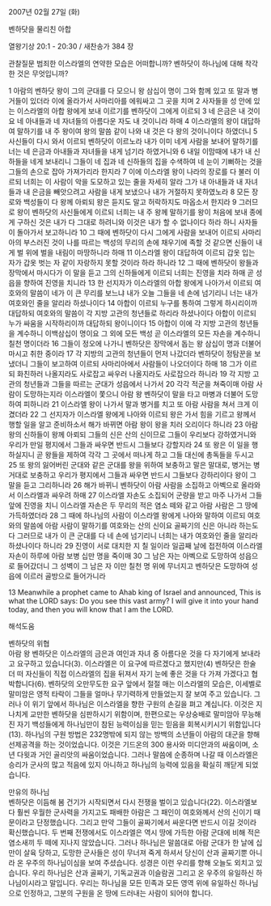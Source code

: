 2007년 02월 27일 (화)

벤하닷을 물리친 아합



열왕기상 20:1 - 20:30 / 새찬송가 384 장


관찰질문
범죄한 이스라엘의 연약한 모습은 어떠합니까?
벤하닷이 하나님에 대해 착각한 것은 무엇입니까?

1 아람의 벤하닷 왕이 그의 군대를 다 모으니 왕 삼십이 명이 그와 함께 있고 또 말과 병거들이 있더라 이에 올라가서 사마리아를 에워싸고 그 곳을 치며 2 사자들을 성 안에 있는 이스라엘의 아합 왕에게 보내 이르기를 벤하닷이 그에게 이르되 3 네 은금은 내 것이요 네 아내들과 네 자녀들의 아름다운 자도 내 것이니라 하매 4 이스라엘의 왕이 대답하여 말하기를 내 주 왕이여 왕의 말씀 같이 나와 내 것은 다 왕의 것이니이다 하였더니 5 사신들이 다시 와서 이르되 벤하닷이 이르노라 내가 이미 네게 사람을 보내어 말하기를 너는 네 은금과 아내들과 자녀들을 내게 넘기라 하였거니와 6 내일 이맘때에 내가 내 신하들을 네게 보내리니 그들이 네 집과 네 신하들의 집을 수색하여 네 눈이 기뻐하는 것을 그들의 손으로 잡아 가져가리라 한지라 7 이에 이스라엘 왕이 나라의 장로를 다 불러 이르되 너희는 이 사람이 악을 도모하고 있는 줄을 자세히 알라 그가 내 아내들과 내 자녀들과 내 은금을 빼앗으려고 사람을 내게 보냈으나 내가 거절하지 못하였노라 8 모든 장로와 백성들이 다 왕께 아뢰되 왕은 듣지도 말고 허락하지도 마옵소서 한지라 9 그러므로 왕이 벤하닷의 사신들에게 이르되 너희는 내 주 왕께 말하기를 왕이 처음에 보내 종에게 구하신 것은 내가 다 그대로 하려니와 이것은 내가 할 수 없나이다 하라 하니 사자들이 돌아가서 보고하니라  10 그 때에 벤하닷이 다시 그에게 사람을 보내어 이르되 사마리아의 부스러진 것이 나를 따르는 백성의 무리의 손에 채우기에 족할 것 같으면 신들이 내게 벌 위에 벌을 내림이 마땅하니라 하매 11 이스라엘 왕이 대답하여 이르되 갑옷 입는 자가 갑옷 벗는 자 같이 자랑하지 못할 것이라 하라 하니라 12 그 때에 벤하닷이 왕들과 장막에서 마시다가 이 말을 듣고 그의 신하들에게 이르되 너희는 진영을 치라 하매 곧 성읍을 향하여 진영을 치니라 13 한 선지자가 이스라엘의 아합 왕에게 나아가서 이르되 여호와의 말씀이 네가 이 큰 무리를 보느냐 내가 오늘 그들을 네 손에 넘기리니 너는 내가 여호와인 줄을 알리라 하셨나이다 14 아합이 이르되 누구를 통하여 그렇게 하시리이까 대답하되 여호와의 말씀이 각 지방 고관의 청년들로 하리라 하셨나이다 아합이 이르되 누가 싸움을 시작하리이까 대답하되 왕이니이다 15 아합이 이에 각 지방 고관의 청년들을 계수하니 이백삼십이 명이요 그 외에 모든 백성 곧 이스라엘의 모든 자손을 계수하니 칠천 명이더라 16 그들이 정오에 나가니 벤하닷은 장막에서 돕는 왕 삼십이 명과 더불어 마시고 취한 중이라 17 각 지방의 고관의 청년들이 먼저 나갔더라 벤하닷이 정탐꾼을 보냈더니 그들이 보고하여 이르되 사마리아에서 사람들이 나오더이다 하매 18 그가 이르되 화친하러 나올지라도 사로잡고 싸우러 나올지라도 사로잡으라 하니라 19 각 지방 고관의 청년들과 그들을 따르는 군대가 성읍에서 나가서   20 각각 적군을 쳐죽이매 아람 사람이 도망하는지라 이스라엘이 쫓으니 아람 왕 벤하닷이 말을 타고 마병과 더불어 도망하여 피하니라 21 이스라엘 왕이 나가서 말과 병거를 치고 또 아람 사람을 쳐서 크게 이겼더라 22 그 선지자가 이스라엘 왕에게 나아와 이르되 왕은 가서 힘을 기르고 왕께서 행할 일을 알고 준비하소서 해가 바뀌면 아람 왕이 왕을 치러 오리이다 하니라 23 아람 왕의 신하들이 왕께 아뢰되 그들의 신은 산의 신이므로 그들이 우리보다 강하였거니와 우리가 만일 평지에서 그들과 싸우면 반드시 그들보다 강할지라 24 또 왕은 이 일을 행하실지니 곧 왕들을 제하여 각각 그 곳에서 떠나게 하고 그들 대신에 총독들을 두시고 25 또 왕의 잃어버린 군대와 같은 군대를 왕을 위하여 보충하고 말은 말대로, 병거는 병거대로 보충하고 우리가 평지에서 그들과 싸우면 반드시 그들보다 강하리이다 왕이 그 말을 듣고 그리하니라 26 해가 바뀌니 벤하닷이 아람 사람을 소집하고 아벡으로 올라와서 이스라엘과 싸우려 하매 27 이스라엘 자손도 소집되어 군량을 받고 마주 나가서 그들 앞에 진영을 치니 이스라엘 자손은 두 무리의 적은 염소 떼와 같고 아람 사람은 그 땅에 가득하였더라 28 그 때에 하나님의 사람이 이스라엘 왕에게 나아와 말하여 이르되 여호와의 말씀에 아람 사람이 말하기를 여호와는 산의 신이요 골짜기의 신은 아니라 하는도다 그러므로 내가 이 큰 군대를 다 네 손에 넘기리니 너희는 내가 여호와인 줄을 알리라 하셨나이다 하니라 29 진영이 서로 대치한 지 칠 일이라 일곱째 날에 접전하여 이스라엘 자손이 하루에 아람 보병 십만 명을 죽이매 30 그 남은 자는 아벡으로 도망하여 성읍으로 들어갔더니 그 성벽이 그 남은 자 이만 칠천 명 위에 무너지고 벤하닷은 도망하여 성읍에 이르러 골방으로 들어가니라  

13 Meanwhile a prophet came to Ahab king of Israel and announced, This is what the LORD says: Do you see this vast army? I will give it into your hand today, and then you will know that I am the LORD.

해석도움





벤하닷의 위협  
아람 왕 벤하닷은 이스라엘의 금은과 여인과 자녀 중 아름다운 것을 다 자기에게 보내라고 요구하고 있습니다(3). 이스라엘은 이 요구에 따르겠다고 했지만(4) 벤하닷은 한술 더 떠 자신들이 직접 이스라엘의 집을 뒤져서 자기 눈에 좋은 것을 다 가져 가겠다고 협박합니다(6). 벤하닷의 오만무도한 요구 앞에서 절절 매는 이스라엘의 모습은, 이세벨로 말미암은 영적 타락이 그들을 얼마나 무기력하게 만들었는지 잘 보여 주고 있습니다. 그러나 이 위기 앞에서 하나님은 이스라엘을 향한 구원의 손길을 펴고 계십니다. 이것은 지나치게 교만한 벤하닷을 심판하시기 위함이며, 한편으로는 우상숭배로 말미암아 무능해진 자기 백성들에게 하나님만이 참된 능력이심을 믿는 믿음을 회복시키시기 위함입니다(13). 하나님의 구원 방법은 232명밖에 되지 않는 방백의 소년들이 아람의 대군을 향해 선제공격을 하는 것이었습니다. 이것은 기드온의 300 용사와 미디안과의 싸움이며, 소년 다윗과 거인 골리앗의 싸움이었습니다. 그러나 말씀에 순종하며 나갈 때 이스라엘은 승리가 군사의 많고 적음에 있지 아니하고 하나님의 능력에 있음을 확실히 깨닫게 되었습니다.  

만유의 하나님  
벤하닷은 이듬해 봄 건기가 시작되면서 다시 전쟁을 벌이고 있습니다(22). 이스라엘보다 훨씬 우월한 군사력을 가지고도 패배한 아람은 그 패인이 여호와께서 산의 신이기 때문이라고 단정했습니다. 그리고 만약 그들이 골짜기에서 싸운다면 반드시 이길 것이라 확신했습니다. 두 번째 전쟁에서도 이스라엘은 역시 땅에 가득한 아람 군대에 비해 적은 염소새끼 두 떼에 지나지 않았습니다. 그러나 하나님은 말씀대로 아람 군대가 한 날에 십만이 살육 당하고, 도망한 군사들은 성이 무너져 죽게 하셔서 당신이 산과 골짜기뿐 아니라 온 우주의 하나님이심을 보여 주셨습니다. 성경은 이런 우리를 향해 오늘도 외치고 있습니다. 우리 하나님은 산과 골짜기, 기독교권과 이슬람권 그리고 온 우주의 유일하신 하나님이시라고 말입니다. 우리는 하나님을 모든 민족과 모든 영역 위에 유일하신 하나님으로 인정하고, 그분의 구원을 온 땅에 드러내는 사람이 되어야 합니다.